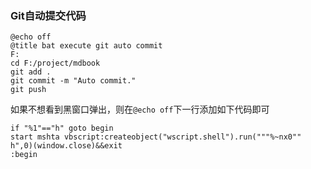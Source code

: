 ### Git自动提交代码

```
@echo off
@title bat execute git auto commit
F:
cd F:/project/mdbook
git add .
git commit -m "Auto commit."
git push
```

如果不想看到黑窗口弹出，则在`@echo off`下一行添加如下代码即可

```
if "%1"=="h" goto begin
start mshta vbscript:createobject("wscript.shell").run("""%~nx0"" h",0)(window.close)&&exit
:begin
```

